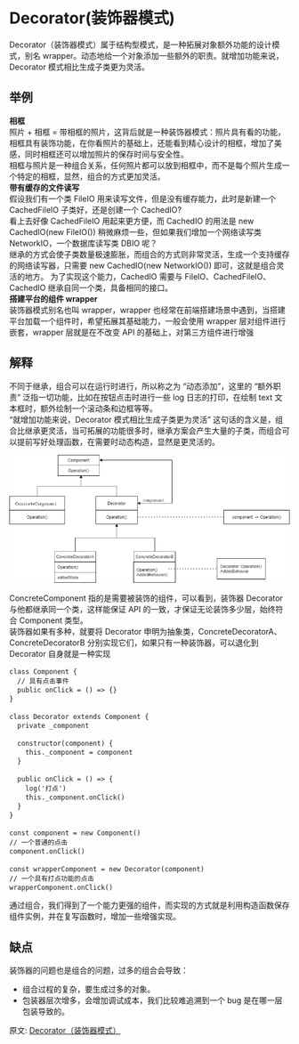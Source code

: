 # Decorator(装饰器模式)
Decorator（装饰器模式）属于结构型模式，是一种拓展对象额外功能的设计模式，别名 wrapper。动态地给一个对象添加一些额外的职责。就增加功能来说，Decorator 模式相比生成子类更为灵活。  
## 举例
**相框**  
照片 + 相框 = 带相框的照片，这背后就是一种装饰器模式：照片具有看的功能，相框具有装饰功能，在你看照片的基础上，还能看到精心设计的相框，增加了美感，同时相框还可以增加照片的保存时间与安全性。  
相框与照片是一种组合关系，任何照片都可以放到相框中，而不是每个照片生成一个特定的相框，显然，组合的方式更加灵活。  
**带有缓存的文件读写**  
假设我们有一个类 FileIO 用来读写文件，但是没有缓存能力，此时是新建一个 CachedFileIO 子类好，还是创建一个 CachedIO?  
看上去好像 CachedFileIO 用起来更方便，而 CachedIO 的用法是 new CachedIO(new FileIO()) 稍微麻烦一些，但如果我们增加一个网络读写类 NetworkIO，一个数据库读写类 DBIO 呢？  
继承的方式会使子类数量极速膨胀，而组合的方式则非常灵活，生成一个支持缓存的网络读写器，只需要 new CachedIO(new NetworkIO()) 即可，这就是组合灵活的地方。
为了实现这个能力，CachedIO 需要与 FileIO、CachedFileIO、CachedIO 继承自同一个类，具备相同的接口。  
**搭建平台的组件 wrapper**  
装饰器模式别名也叫 wrapper，wrapper 也经常在前端搭建场景中遇到，当搭建平台加载一个组件时，希望拓展其基础能力，一般会使用 wrapper 层对组件进行嵌套，wrapper 层就是在不改变 API 的基础上，对第三方组件进行增强
## 解释
不同于继承，组合可以在运行时进行，所以称之为 “动态添加”，这里的 “额外职责” 泛指一切功能，比如在按钮点击时进行一些 log 日志的打印，在绘制 text 文本框时，额外绘制一个滚动条和边框等等。  
“就增加功能来说，Decorator 模式相比生成子类更为灵活” 这句话的含义是，组合比继承更灵活，当可拓展的功能很多时，继承方案会产生大量的子类，而组合可以提前写好处理函数，在需要时动态构造，显然是更灵活的。

![image](./../../assets/images/design%20patterns/Decorator.png)  

ConcreteComponent 指的是需要被装饰的组件，可以看到，装饰器 Decorator 与他都继承同一个类，这样能保证 API 的一致，才保证无论装饰多少层，始终符合 Component 类型。  
装饰器如果有多种，就要将 Decorator 申明为抽象类，ConcreteDecoratorA、ConcreteDecoratorB 分别实现它们，如果只有一种装饰器，可以退化到 Decorator 自身就是一种实现
``` 
class Component {
  // 具有点击事件
  public onClick = () => {}
}

class Decorator extends Component {
  private _component

  constructor(component) {
    this._component = component
  }

  public onClick = () => {
    log('打点')
    this._component.onClick()
  }
}

const component = new Component()
// 一个普通的点击
component.onClick()

const wrapperComponent = new Decorator(component)
// 一个具有打点功能的点击
wrapperComponent.onClick()
```
通过组合，我们得到了一个能力更强的组件，而实现的方式就是利用构造函数保存组件实例，并在复写函数时，增加一些增强实现。  
## 缺点
装饰器的问题也是组合的问题，过多的组合会导致：  
- 组合过程的复杂，要生成过多的对象。
- 包装器层次增多，会增加调试成本，我们比较难追溯到一个 bug 是在哪一层包装导致的。

原文: 
[Decorator（装饰器模式）](https://github.com/ascoders/weekly/blob/master/%E8%AE%BE%E8%AE%A1%E6%A8%A1%E5%BC%8F/175.%E7%B2%BE%E8%AF%BB%E3%80%8A%E8%AE%BE%E8%AE%A1%E6%A8%A1%E5%BC%8F%20-%20Decorator%20%E8%A3%85%E9%A5%B0%E5%99%A8%E6%A8%A1%E5%BC%8F%E3%80%8B.md)

